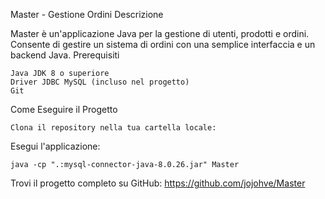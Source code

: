 Master - Gestione Ordini
Descrizione

Master è un'applicazione Java per la gestione di utenti, prodotti e ordini. Consente di gestire un sistema di ordini con una semplice interfaccia e un backend Java.
Prerequisiti

    Java JDK 8 o superiore
    Driver JDBC MySQL (incluso nel progetto)
    Git

Come Eseguire il Progetto

    Clona il repository nella tua cartella locale:

Esegui l'applicazione:

    java -cp ".:mysql-connector-java-8.0.26.jar" Master

Trovi il progetto completo su GitHub: https://github.com/jojohve/Master
